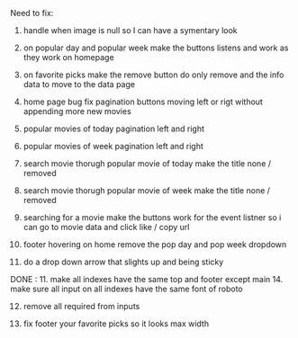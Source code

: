 Need to fix:
1. handle when image is null so I can have a symentary look

2. on popular day and popular week make the buttons listens and work as they work on homepage

3. on favorite picks make the remove button do only remove and the info data to move to the data page

4. home page bug fix pagination buttons moving left or rigt without appending more new movies

5. popular movies of today pagination left and right 

6. popular movies of week pagination left and right

7. search movie thorugh popular movie of today make the title none / removed 

8. search movie thorugh popular movie of week  make the title none / removed 

9. searching for a movie make the buttons work for the event listner so i can go to movie data and click like / copy url

10. footer hovering on home remove the pop day and pop week dropdown

13. do a drop down arrow that slights up and being sticky




DONE : 
11. make all indexes have the same top and footer except main
14. make sure all input on all indexes have the same font of roboto

12. remove all required from inputs

15. fix footer your favorite picks so it looks max width 
